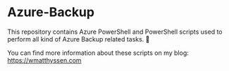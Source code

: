 # Azure-Backup

This repository contains Azure PowerShell and PowerShell scripts used to perform all kind of Azure Backup related tasks. 🚀

You can find more information about these scripts on my blog: https://wmatthyssen.com
